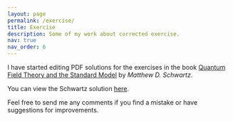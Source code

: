 ```yaml
---
layout: page
permalink: /exercise/
title: Exercise
description: Some of my work about corrected exercise.
nav: true
nav_order: 6
---
```


I have started editing PDF solutions for the exercises in the book [Quantum Field Theory and the Standard Model](https://www.cambridge.org/highereducation/books/quantum-field-theory-and-the-standard-model/A4CD66B998F2C696DCC75B984A7D5799#overview) by *Matthew D. Schwartz*.


You can view the Schwartz solution [here](assets/pdf/Schwartz_solution.pdf).


Feel free to send me any comments if you find a mistake or have suggestions for improvements.